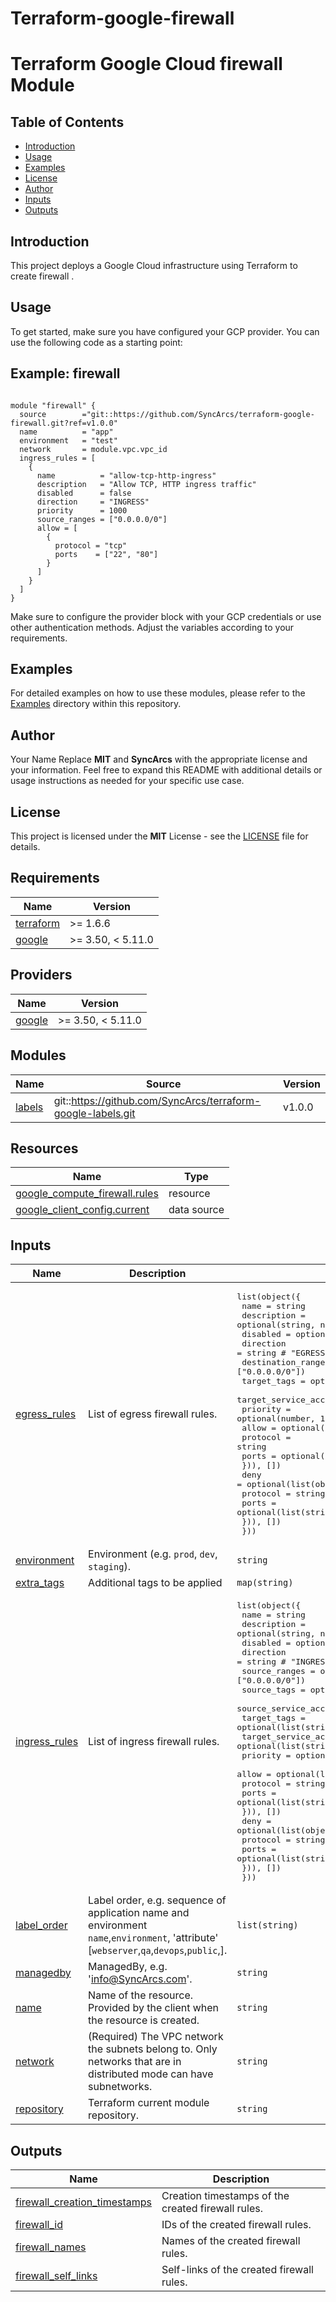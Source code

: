 # Terraform-google-firewall
# Terraform Google Cloud firewall Module

## Table of Contents

- [Introduction](#introduction)
- [Usage](#usage)
- [Examples](#examples)
- [License](#license)
- [Author](#author)
- [Inputs](#inputs)
- [Outputs](#outputs)

## Introduction

This project deploys a Google Cloud infrastructure using Terraform to create firewall .

## Usage

To get started, make sure you have configured your GCP provider. You can use the following code as a starting point:
## Example: firewall
```hcl

module "firewall" {
  source        ="git::https://github.com/SyncArcs/terraform-google-firewall.git?ref=v1.0.0"
  name          = "app"
  environment   = "test"
  network       = module.vpc.vpc_id
  ingress_rules = [
    {
      name          = "allow-tcp-http-ingress"
      description   = "Allow TCP, HTTP ingress traffic"
      disabled      = false
      direction     = "INGRESS"
      priority      = 1000
      source_ranges = ["0.0.0.0/0"]
      allow = [
        {
          protocol = "tcp"
          ports    = ["22", "80"]
        }
      ]
    }
  ]
}
```
Make sure to configure the provider block with your GCP credentials or use other authentication methods. Adjust the variables according to your requirements.

## Examples
For detailed examples on how to use these modules, please refer to the [Examples](https://github.com/SyncArcs/terraform-google-firewall/tree/master/example) directory within this repository.
## Author
Your Name Replace **MIT** and **SyncArcs** with the appropriate license and your information. Feel free to expand this README with additional details or usage instructions as needed for your specific use case.

## License
This project is licensed under the **MIT** License - see the [LICENSE](https://github.com/SyncArcs/terraform-google-firewall/blob/master/LICENCE) file for details.

<!-- BEGIN_TF_DOCS -->
## Requirements

| Name | Version |
|------|---------|
| <a name="requirement_terraform"></a> [terraform](#requirement\_terraform) | >= 1.6.6 |
| <a name="requirement_google"></a> [google](#requirement\_google) | >= 3.50, < 5.11.0 |

## Providers

| Name | Version |
|------|---------|
| <a name="provider_google"></a> [google](#provider\_google) | >= 3.50, < 5.11.0 |

## Modules

| Name | Source | Version |
|------|--------|---------|
| <a name="module_labels"></a> [labels](#module\_labels) | git::https://github.com/SyncArcs/terraform-google-labels.git | v1.0.0 |

## Resources

| Name | Type |
|------|------|
| [google_compute_firewall.rules](https://registry.terraform.io/providers/hashicorp/google/latest/docs/resources/compute_firewall) | resource |
| [google_client_config.current](https://registry.terraform.io/providers/hashicorp/google/latest/docs/data-sources/client_config) | data source |

## Inputs

| Name | Description | Type | Default | Required |
|------|-------------|------|---------|:--------:|
| <a name="input_egress_rules"></a> [egress\_rules](#input\_egress\_rules) | List of egress firewall rules. | <pre>list(object({<br>    name                    = string<br>    description             = optional(string, null)<br>    disabled                = optional(bool, null)<br>    direction               = string # "EGRESS"<br>    destination_ranges      = optional(list(string), ["0.0.0.0/0"])<br>    target_tags             = optional(list(string), null)<br>    target_service_accounts = optional(list(string), null)<br>    priority                = optional(number, 1000)<br>    allow = optional(list(object({<br>      protocol = string<br>      ports    = optional(list(string), ["all"])<br>    })), [])<br>    deny = optional(list(object({<br>      protocol = string<br>      ports    = optional(list(string), null)<br>    })), [])<br>  }))</pre> | <pre>[<br>  {<br>    "allow": [<br>      {<br>        "ports": [],<br>        "protocol": "all"<br>      }<br>    ],<br>    "description": "Allow all egress traffic",<br>    "destination_ranges": [<br>      "0.0.0.0/0"<br>    ],<br>    "direction": "EGRESS",<br>    "disabled": false,<br>    "name": "allow-all-egress",<br>    "priority": 1000<br>  }<br>]</pre> | no |
| <a name="input_environment"></a> [environment](#input\_environment) | Environment (e.g. `prod`, `dev`, `staging`). | `string` | `""` | no |
| <a name="input_extra_tags"></a> [extra\_tags](#input\_extra\_tags) | Additional tags to be applied | `map(string)` | `{}` | no |
| <a name="input_ingress_rules"></a> [ingress\_rules](#input\_ingress\_rules) | List of ingress firewall rules. | <pre>list(object({<br>    name                    = string<br>    description             = optional(string, null)<br>    disabled                = optional(bool, null)<br>    direction               = string # "INGRESS"<br>    source_ranges           = optional(list(string), ["0.0.0.0/0"])<br>    source_tags             = optional(list(string), null)<br>    source_service_accounts = optional(list(string), null)<br>    target_tags             = optional(list(string), null)<br>    target_service_accounts = optional(list(string), null)<br>    priority                = optional(number, 1000)<br>    allow = optional(list(object({<br>      protocol = string<br>      ports    = optional(list(string), ["all"])<br>    })), [])<br>    deny = optional(list(object({<br>      protocol = string<br>      ports    = optional(list(string), null)<br>    })), [])<br>  }))</pre> | `null` | no |
| <a name="input_label_order"></a> [label\_order](#input\_label\_order) | Label order, e.g. sequence of application name and environment `name`,`environment`, 'attribute' [`webserver`,`qa`,`devops`,`public`,]. | `list(string)` | <pre>[<br>  "name",<br>  "environment"<br>]</pre> | no |
| <a name="input_managedby"></a> [managedby](#input\_managedby) | ManagedBy, e.g. 'info@SyncArcs.com'. | `string` | `"info@SyncArcs.com"` | no |
| <a name="input_name"></a> [name](#input\_name) | Name of the resource. Provided by the client when the resource is created. | `string` | `""` | no |
| <a name="input_network"></a> [network](#input\_network) | (Required) The VPC network the subnets belong to. Only networks that are in distributed mode can have subnetworks. | `string` | `""` | no |
| <a name="input_repository"></a> [repository](#input\_repository) | Terraform current module repository. | `string` | `"https://github.com/SyncArcs/terraform-google-firewall"` | no |

## Outputs

| Name | Description |
|------|-------------|
| <a name="output_firewall_creation_timestamps"></a> [firewall\_creation\_timestamps](#output\_firewall\_creation\_timestamps) | Creation timestamps of the created firewall rules. |
| <a name="output_firewall_id"></a> [firewall\_id](#output\_firewall\_id) | IDs of the created firewall rules. |
| <a name="output_firewall_names"></a> [firewall\_names](#output\_firewall\_names) | Names of the created firewall rules. |
| <a name="output_firewall_self_links"></a> [firewall\_self\_links](#output\_firewall\_self\_links) | Self-links of the created firewall rules. |
<!-- END_TF_DOCS -->